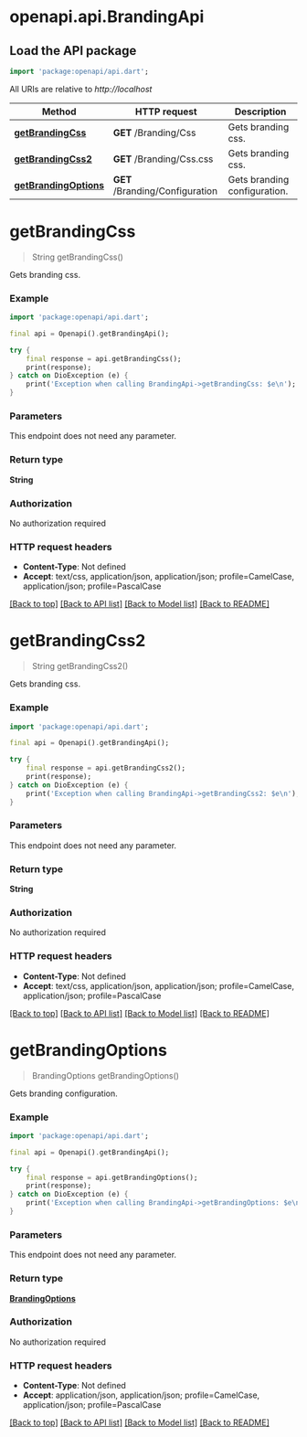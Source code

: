 # openapi.api.BrandingApi

## Load the API package
```dart
import 'package:openapi/api.dart';
```

All URIs are relative to *http://localhost*

Method | HTTP request | Description
------------- | ------------- | -------------
[**getBrandingCss**](BrandingApi.md#getbrandingcss) | **GET** /Branding/Css | Gets branding css.
[**getBrandingCss2**](BrandingApi.md#getbrandingcss2) | **GET** /Branding/Css.css | Gets branding css.
[**getBrandingOptions**](BrandingApi.md#getbrandingoptions) | **GET** /Branding/Configuration | Gets branding configuration.


# **getBrandingCss**
> String getBrandingCss()

Gets branding css.

### Example
```dart
import 'package:openapi/api.dart';

final api = Openapi().getBrandingApi();

try {
    final response = api.getBrandingCss();
    print(response);
} catch on DioException (e) {
    print('Exception when calling BrandingApi->getBrandingCss: $e\n');
}
```

### Parameters
This endpoint does not need any parameter.

### Return type

**String**

### Authorization

No authorization required

### HTTP request headers

 - **Content-Type**: Not defined
 - **Accept**: text/css, application/json, application/json; profile=CamelCase, application/json; profile=PascalCase

[[Back to top]](#) [[Back to API list]](../README.md#documentation-for-api-endpoints) [[Back to Model list]](../README.md#documentation-for-models) [[Back to README]](../README.md)

# **getBrandingCss2**
> String getBrandingCss2()

Gets branding css.

### Example
```dart
import 'package:openapi/api.dart';

final api = Openapi().getBrandingApi();

try {
    final response = api.getBrandingCss2();
    print(response);
} catch on DioException (e) {
    print('Exception when calling BrandingApi->getBrandingCss2: $e\n');
}
```

### Parameters
This endpoint does not need any parameter.

### Return type

**String**

### Authorization

No authorization required

### HTTP request headers

 - **Content-Type**: Not defined
 - **Accept**: text/css, application/json, application/json; profile=CamelCase, application/json; profile=PascalCase

[[Back to top]](#) [[Back to API list]](../README.md#documentation-for-api-endpoints) [[Back to Model list]](../README.md#documentation-for-models) [[Back to README]](../README.md)

# **getBrandingOptions**
> BrandingOptions getBrandingOptions()

Gets branding configuration.

### Example
```dart
import 'package:openapi/api.dart';

final api = Openapi().getBrandingApi();

try {
    final response = api.getBrandingOptions();
    print(response);
} catch on DioException (e) {
    print('Exception when calling BrandingApi->getBrandingOptions: $e\n');
}
```

### Parameters
This endpoint does not need any parameter.

### Return type

[**BrandingOptions**](BrandingOptions.md)

### Authorization

No authorization required

### HTTP request headers

 - **Content-Type**: Not defined
 - **Accept**: application/json, application/json; profile=CamelCase, application/json; profile=PascalCase

[[Back to top]](#) [[Back to API list]](../README.md#documentation-for-api-endpoints) [[Back to Model list]](../README.md#documentation-for-models) [[Back to README]](../README.md)

